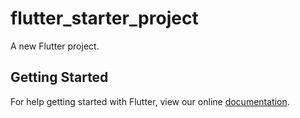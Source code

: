 # flutter_starter_project

A new Flutter project.

## Getting Started

For help getting started with Flutter, view our online
[documentation](https://flutter.io/).
